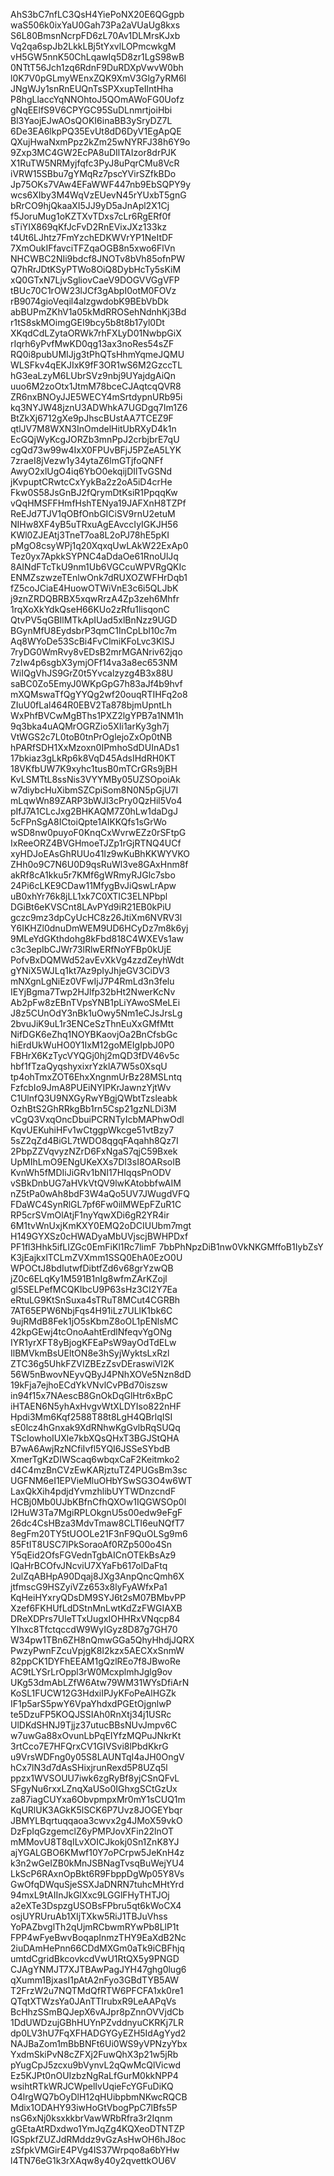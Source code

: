 AhS3bC7nfLC3QsH4YiePoNX20E6QGgpb
waS506k0ixYaU0Gah73Pa2aVUaUg8kxs
S6L80BmsnNcrpFD6zL70Av1DLMrsKJxb
Vq2qa6spJb2LkkLBj5tYxvlLOPmcwkgM
vH5GW5nnK50ChLqawIq5D8zr1LgS98wB
0NTtT56Jch1zq6RdnF9DuRDXpVwvW0bh
l0K7V0pGLmyWEnxZQK9XmV3Glg7yRM6I
JNgWJy1snRnEUQnTsSPXxupTeIlntHha
P8hgLlaccYqNNOhtoJ5QOmAWoFG0Uofz
gNqEElfS9V6CPYGC95SuDLnmrtjoiHbi
Bl3YaojEJwAOsQOKI6inaBB3ySryDZ7L
6De3EA6lkpPQ35EvUt8dD6DyV1EgApQE
QXujHwaNxmPpz2kZm25wNYRFJ38h6Y9o
9Zxp3MC4GW2EcPA8uDIlTAIzor8drPJK
X1RuTW5NRMyjfqfc3PyJ8uPqrCMu8VcR
iVRW15SBbu7gYMqRz7pscYVirSZfkBDo
Jp75OKs7VAw4EFaWWF447nb9EbSQPY9y
wcs6XIby3M4WqVzEUevN45rYUxbT5gnG
bRrCO9hjQkaaXI5JJ9yD5aJnApl2X1Cj
f5JoruMug1oKZTXvTDxs7cLr6RgERf0f
sTiYIX869qKfJcFvD2RnEVixJXz133kz
t4Ut6LJhtz7FmYzchEDKWVrYP1NeItDF
7XmOukIFfavciTFZqaOGB8n5xwo6FlVn
NHCWBC2NIi9bdcf8JNOTv8bVh85ofnPW
Q7hRrJDtKSyPTWo8OiQ8DybHcTy5sKiM
xQ0GTxN7LjvSgliovCaeV9DOGVVGgVFP
tBUc70C1rOW23lJCf3gAbpI0otM0FOVz
rB9074gioVeqil4alzgwdobK9BEbVbDk
abBUPmZKhV1a05kMdRROSehNdnhKj3Bd
r1tS8skMOimgGEI9bcy5b8t8b17yl0Dt
XKqdCdLZytaORWk7rhFXLyD01NwbpGiX
rIqrh6yPvfMwKD0qg13ax3noRes54sZF
RQ0i8pubUMIJjg3tPhQTsHhmYqmeJQMU
WLSFkv4qEKJIxK9fF3OR1wS6M2GzccTL
hG3eaLzyM6LUbrSVz9nbj9UYajdgAiQn
uuo6M2zoOtx1JtmM78bceCJAqtcqQVR8
ZR6nxBNOyJJE5WECY4mSrtdypnURb95i
kq3NYJW48jznU3ADWhkA7UGDgq7Im1Z6
BtZkXj6712gXe9pJhscBUstAA7TCEZ9F
qtlJV7M8WXN3InOmdelHitUbRXyD4k1n
EcGQjWyKcgJORZb3mnPpJ2crbjbrE7qU
cgQd73w99w4IxX0FPUvBFjJ5PZeA5LYK
7zraeI8jVezw1y34ytaZ6lmGTjfoQNFf
AwyO2xlUgO4iq6YbO0ekqijDIlTvGSNd
jKvpuptCRwtcCxYykBa2z2oA5iD4crHe
Fkw0S58JsGnBJ2fQrymDtKsiR1PpqqKw
vQqHMSFFHmfHshTENya19JAFXnH8TZPf
ReEJd7TJV1qOBfOnbGICiSV9rnU2etuM
NIHw8XF4yB5uTRxuAgEAvccIyIGKJH56
KWl0ZJEAtj3TneT7oa8L2oPJ78hE5pKI
pMgO8csyWPj1q20XqxqUwLAkW22ExAp0
Tez0yx7ApkkSYPNC4aDdaOe61RnoUlJq
8AINdFTcTkU9nm1Ub6VGCcuWPVRgQKIc
ENMZszwzeTEnlwOnk7dRUXOZWFHrDqb1
fZ5coJCiaE4HuowOTWiVnE3c6i5QLJbK
j9znZRDQBRBX5xqwRrzA4Zp3zeh6Mhfr
1rqXoXkYdkQseH66KUo2zRfu1lisqonC
QtvPV5qGBIlMTkApIUad5xlBnNzz9UGD
BGynMfU8EydsbrP3qmC1InCpLbI10c7m
Aq8WYoDe53ScBi4FvClmiKFoLvc3KlSJ
7ryDG0WmRvy8vEDsB2mrMGANriv62jqo
7zIw4p6sgbX3ymjOFf14va3a8ec653NM
WiIQgVhJS9GrZ0t5Yvcalzyzg4B3x88U
saBC0Zo5EmyJ0WKpGpG7h83aJf4b9hvf
mXQMswaTfQgYYQg2wf20ouqRTIHFq2o8
ZIuU0fLal464R0EBV2Ta878bjmUpntLh
WxPhfBVCwMgBThs1PXZ2lgYPB7a1NM1h
9q3bka4uAQMrOGRZio5XIi1arKy3gh7j
VtWGS2c7L0toB0tnPrOglejoZxOp0tNB
hPARfSDH1XxMzoxn0IPmhoSdDUInADs1
17bkiaz3gLkRp6k8VqD45AdsIHdRH0KT
18VKfbUW7K9xyhc1tusB0mTCrGRs9jBH
KvLSMTtL8ssNis3VYYMBy05UZSOpoiAk
w7diybcHuXibmSZCpiSom8N0N5pGjU7I
mLqwWn89ZARP3bWJl3cPry0QzHil5Vo4
pIfJ7A1CLcJxg2BHKAQM7Z0hLw1daDgJ
5cFPnSgA8ICtoiQpte1AIKKQfs1sGrWo
wSD8nw0puyoF0KnqCxWvrwEZz0rSFtpG
IxReeORZ4BVGHmoeTJZp1rGjRTNQ4UCf
xyHDJoEAsGhRUUo41Iz9wKuBhKKWYVKO
ZHh0o9C7N6U0D9qsRuWl3ve8GAxHnm8f
akRf8cA1kku5r7KMf6gWRmyRJGlc7sbo
24Pi6cLKE9CDaw11MfygBvJiQswLrApw
uB0xhYr76k8jLL1xk7C0XTIC3ELNPbpl
DGiBt6eKVSCnt8LAvPYd9iR21EB0kPiU
gczc9mz3dpCyUcHC8z26JtiXm6NVRV3l
Y6IKHZl0dnuDmWEM9UD6HCyDz7m8k6yj
9MLeYdGKthdohg8kFbd818C4WXEVs1aw
c3c3epIbCJWr73lRlwERfNoYFBp0kUjE
PofvBxDQMWd52avEvXkVg4zzdZeyhWdt
gYNiX5WJLq1kt7Az9pIyJhjeGV3CiDV3
mNXgnLgNiEz0VFwIjJ7P4RmLd3n3felu
IEYjBgma7Twp2HJlfp32bHt2NwerKcNv
Ab2pFw8zEBnTVpsYNB1pLiYAwoSMeLEi
J8z5CUnOdY3nBk1uOwy5Nm1eCJsJrsLg
2bvuJiK9uL1r3ENCeSzThnEuXxGMfMtt
NifDGK6eZhq1NOYBKaovjOa2BnCfsbGc
hiErdUkWuHO0Y1IxM12goMEIgIpbJ0P0
FBHrX6KzTycVYQGj0hj2mQD3fDV46v5c
hbf1fTzaQyqshyxixrYzklA7W5s0XsqU
tp4ohTmxZOT6EhxXngnmUrBz28MSLntq
FzfcbIo9JmA8PUEiNYIPKrJawnzYjtWv
C1UlnfQ3U9NXGyRwYBgjQWbtTzsleabk
OzhBtS2GhRRkgBb1rn5Csp21gzNLDi3M
vCgQ3VxqOncDbuiPCRNTyIcbMAPhwOdl
KqvUEKuhiHFv1wCtggpWkcge51vtBzy7
5sZ2qZd4BiGL7tWDO8qgqFAqahh8Qz7I
2PbpZZVqvyzNZrD6FxNgaS7qjC59Bxek
UpMIhLmO9ENgUKeXXs7DI3sI8OARsoIB
KvnWh5fMDIiJiGRv1bNI17HIqqsPnODV
vSBkDnbUG7aHVkVtQV9lwKAtobbfwAIM
nZ5tPa0wAh8bdF3W4aQo5UV7JWugdVFQ
FDaWC4SynRlGL7pf6Fw0ilMWEpFZuR1C
RP5crSVmOlAtjF1nyYqwXDi6gR2YR4ir
6M1tvWnUxjKmKXY0EMQ2oDCIUUbm7mgt
H149GYXSz0cHWADyaMbUVjscjBWHPDxf
PF1fl3Hhk5ifLIZGc0EmFiKl1Rc7limF
7bbPhNpzDiB1nw0VkNKGMffoB1IybZsY
K3jEajkxlTCLmZVXmm1SSQ0EhA0EzO0U
WPOCtJ8bdIutwfDibtfZd6v68grYzwQB
jZ0c6ELqKy1M591B1nIg8wfmZArKZojl
gl5SELPefMCQKIbcU9P63sHz3CI2Y7Ea
eRtuLG9KtSnSuxa4sTRuT8MCut4CGRBh
7AT65EPW6NbjFqs4H91iLz7ULlK1bk6C
9ujRMdB8Fek1jO5sKbmZ8oOL1pENlsMC
42kpGEwj4tcOnoAahtErdlNfeqvYgONg
IYR1yrXFT8yBjogKFEaPsW9ayOdTdELw
IlBMVkmBsUEltON8e3hSyjWyktsLxRzl
ZTC36g5UhkFZVIZBEzZsvDEraswiVl2K
56W5nBwovNEyvQByJ4PNhXOVe5Nzn8dD
19kFja7ejhoECdYkVNvlCvPBd70iszsw
in94f15x7NAescB8GnOkDqGlHtr6xBpC
iHTAEN6N5yhAxHvgvWtXLDYIso822nHF
Hpdi3Mm6Kqf2588T88t8LgH4QBrlqISI
sE0lcz4hGnxak9XdRNhwKgGvlbRqSUQq
TScIowhoIUXle7kbXQsQHxT3BGJStQHA
B7wA6AwjRzNCfiIvfl5YQI6JSSeSYbdB
XmerTgKzDIWScaq6wbqxCaF2Keitmko2
d4C4mzBnCVzEwKARjztuTZ4PUGsBm3sc
UGFNM6eI1EPVieMluOHbYSwSG3O4w6WT
LaxQkXih4pdjdYvmzhlibUYTWDnzcndF
HCBj0Mb0UJbKBfnCfhQXOw1IQGWSOp0l
l2HuW3Ta7MgiRPLOkgnU5s00edw9eFgF
26dc4CsHBza3MdvTmaw8CLTI6euNQfT7
8egFm20TY5tUOOLe21F3nF9QuOLSg9m6
85FtIT8USC7lPkSoraoAf0RZp500o4Sn
Y5qEid2OfsFGVednTgbAICnOTEkBsAz9
lQaHrBCOfvJNcviU7XYaFb617olDaFtq
2ulZqABHpA90Dqaj8JXg3AnpQncQmh6X
jtfmscG9HSZyiVZz653x8lyFyAWfxPa1
KqHeiHYxryQDsDM9SYJ6t2sM07BMbvPP
Xzef6FKHUfLdDStnMnLwtKdZzFWGIAXB
DReXDPrs7UleTTxUugxIOHHRxVNqcp84
YIhxc8TfctqccdW9WyIGyz8D87g7GH70
W34pw1TBn6ZH8nQmwGGa5QhyHhdjJQRX
PwzyPwnFZcuVpjgK8I2kzx5AECXxSnmW
82ppCK1DYFhEEAM1gQzlREo7f8JBwoRe
AC9tLYSrLrOppl3rW0McxplmhJglg9ov
UKg53dmAbLZfW6Atw79WM31WYsDfiArN
KoSL1FUCW12G3HdxiIPJyKFoPeAlHGZk
IF1p5arS5pwY6VpaYhdxdPGEtOjgnlwP
te5DzuFP5KOQJSSIAh0RnXtj34j1USRc
UlDKdSHNJ9Tjjz37utucBBsNUvJmpv6C
w7uwGa88xOvunLbPqEIYfzMQPuJNkrKt
3rtCco7E7HFQrxCV1GIVSvi8lPbdKkrG
u9VrsWDFng0y05S8LAUNTqI4aJH0OngV
hCx7lN3d7dAsSHixjrunRexd5P8UZq5l
ppzx1WVSOUU7iwk6zgRyBf8yjCSnQFvL
SFgyNu6rxxLZnqXaUSo0IGhxgSCtGzUx
za87iagCUYxa6ObvpmpxMr0mY1sCUQ1m
KqURlUK3AGkK5lSCK6P7Uvz8JOGEYbqr
JBMYLBqrtuqqaoa3cwvx2g4JMoX59vkO
DzFpIqGzgemclZ6yPMPJovXFin22lnOT
mMMovU8T8qILvXOICJkokj0Sn1ZnK8YJ
ajYGALGBO6KMwf10Y7oPCrpw5JeKnH4z
k3n2wGeIZB0kMnJSBNagTvsqBuWejYU4
LkScP6RAxnOpBkt6R9FbppDgWp05Y8Vs
GwOfqDWquSjeSSXJaDNRN7tuhcMHtYrd
94mxL9tAIInJkGlXxc9LGGlFHyTHTJOj
a2eXTe3DspzgUSOBsFPbru5qt6kWoCX4
osjUYRUruAb1XIjTXkw5RiJ1TBJuVhss
YoPAZbvglTh2qUjmRCbwmRYwPb8LlP1t
FPP4wFyeBwvBoqapInmzTHY9EaXdB2Nc
2iuDAmHePnn66CDdMXGm0aTk9iCBFhjq
umtdCgridBkcovkcdVwU1RtQX5y9PNGD
CJAgYNMJT7XJTBAwPagJYH47ghg0lug6
qXumm1BjxasI1pAtA2nFyo3GBdTYB5AW
T2FrzW2u7NQTMdQfRTW6PFCFA1xk0re1
QTqtXTWzsYa0JAnTTIrubxR9LeAAPqVs
BcHhzSSmBQJepX6vAJpr8pZnnOVVjdCb
1DdUWDzujGBhHUYnPZvddnyuCKRKj7LR
dp0LV3hU7FqXFHADGYGyEZH5IdAgYyd2
NAJBaZom1mBbBNFt6Ui0WS9yVPNzyYbx
YxdmSkiPvN8cZFXj2FuwQhX3p21w5jRb
pYugCpJ5zcxu9bVynvL2qQwMcQlVicwd
Ez5KJPt0nOUIzbzNgRaLfGurM0kkNPP4
wsihtRTkWRJCWpelIvUqieFcYGFuDiKQ
O4lrgWQ7bOyDlH12qHUibpbmNKwcRQCB
Mdix1ODAHY93iwHoGtVbogPpC7lBfs5P
nsG6xNj0ksxkkbrVawWRbRfra3r2Iqnm
gGEtaAtRDxdwo1YmJqZg4KQXeoDTNTZP
IGSpkfZUZJdRMddz9vGzAsHwOH6hJ8oc
zSfpkVMGirE4PVg4IS37Wrpqo8a6bYHw
l4TN76eG1k3rXAqw8y40y2qvettkOU6V

